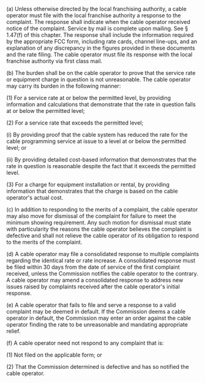 (a) Unless otherwise directed by the local franchising authority, a cable operator must file with the local franchise authority a response to the complaint. The response shall indicate when the cable operator received notice of the complaint. Service by mail is complete upon mailing. See § 1.47(f) of this chapter. The response shall include the information required by the appropriate FCC form, including rate cards, channel line-ups, and an explanation of any discrepancy in the figures provided in these documents and the rate filing. The cable operator must file its response with the local franchise authority via first class mail.

(b) The burden shall be on the cable operator to prove that the service rate or equipment charge in question is not unreasonable. The cable operator may carry its burden in the following manner:

(1) For a service rate at or below the permitted level, by providing information and calculations that demonstrate that the rate in question falls at or below the permitted level;

(2) For a service rate that exceeds the permitted level;

(i) By providing proof that the cable system has reduced the rate for the cable programming service at issue to a level at or below the permitted level; or

(ii) By providing detailed cost-based information that demonstrates that the rate in question is reasonable despite the fact that it exceeds the permitted level.

(3) For a charge for equipment installation or rental, by providing information that demonstrates that the charge is based on the cable operator's actual cost.

(c) In addition to responding to the merits of a complaint, the cable operator may also move for dismissal of the complaint for failure to meet the minimum showing requirement. Any such motion for dismissal must state with particularity the reasons the cable operator believes the complaint is defective and shall not relieve the cable operator of its obligation to respond to the merits of the complaint.

(d) A cable operator may file a consolidated response to multiple complaints regarding the identical rate or rate increase. A consolidated response must be filed within 30 days from the date of service of the first complaint received, unless the Commission notifies the cable operator to the contrary. A cable operator may amend a consolidated response to address new issues raised by complaints received after the cable operator's initial response.

(e) A cable operator that fails to file and serve a response to a valid complaint may be deemed in default. If the Commission deems a cable operator in default, the Commission may enter an order against the cable operator finding the rate to be unreasonable and mandating appropriate relief.

(f) A cable operator need not respond to any complaint that is:

(1) Not filed on the applicable form; or

(2) That the Commission determined is defective and has so notified the cable operator.

